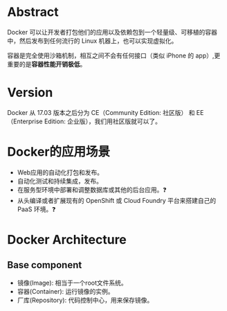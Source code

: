 # Abstract

Docker 可以让开发者打包他们的应用以及依赖包到一个轻量级、可移植的容器中，然后发布到任何流行的 Linux 机器上，也可以实现虚拟化。

容器是完全使用沙箱机制，相互之间不会有任何接口（类似 iPhone 的 app）,更重要的是**容器性能开销极低**。

# Version
Docker 从 17.03 版本之后分为 CE（Community Edition: 社区版） 和 EE（Enterprise Edition: 企业版），我们用社区版就可以了。

# Docker的应用场景
+ Web应用的自动化打包和发布。
+ 自动化测试和持续集成，发布。
+ 在服务型环境中部署和调整数据库或其他的后台应用。:question:
+ 从头编译或者扩展现有的 OpenShift 或 Cloud Foundry 平台来搭建自己的 PaaS 环境。:question:

# Docker Architecture

## Base component
+ 镜像(Image): 相当于一个root文件系统。
+ 容器(Container): 运行镜像的实例。
+ 厂库(Repository): 代码控制中心，用来保存镜像。
